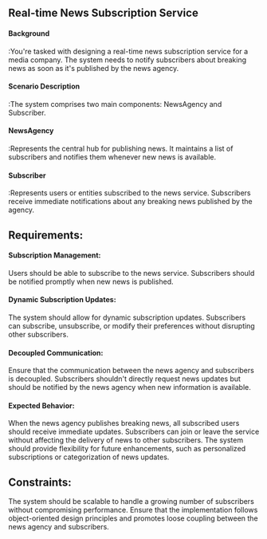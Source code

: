 <h2>Real-time News Subscription Service</h2>

<h4>Background</h4>:You're tasked with designing a real-time news subscription service for a media company. The system needs to notify subscribers about breaking news as soon as it's published by the news agency.

<h4>Scenario Description</h4>:The system comprises two main components: NewsAgency and Subscriber.

<h4>NewsAgency</h4>:Represents the central hub for publishing news. It maintains a list of subscribers and notifies them whenever new news is available.

<h4>Subscriber</h4>:Represents users or entities subscribed to the news service. Subscribers receive immediate notifications about any breaking news published by the agency.

<h2>Requirements:</h2>

<h4>Subscription Management:</h4>Users should be able to subscribe to the news service.
Subscribers should be notified promptly when new news is published.

<h4>Dynamic Subscription Updates:</h4>The system should allow for dynamic subscription updates. Subscribers can subscribe, unsubscribe, or modify their preferences without disrupting other subscribers.

<h4>Decoupled Communication:</h4>Ensure that the communication between the news agency and subscribers is decoupled. Subscribers shouldn't directly request news updates but should be notified by the news agency when new information is available.

<h4>Expected Behavior:</h4>When the news agency publishes breaking news, all subscribed users should receive immediate updates.
Subscribers can join or leave the service without affecting the delivery of news to other subscribers.
The system should provide flexibility for future enhancements, such as personalized subscriptions or categorization of news updates.

<h2>Constraints:</h2>
The system should be scalable to handle a growing number of subscribers without compromising performance.
Ensure that the implementation follows object-oriented design principles and promotes loose coupling between the news agency and subscribers.
